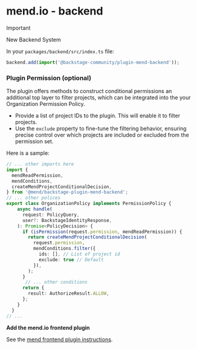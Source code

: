 # mend.io - backend

> [!IMPORTANT]
> New Backend System

In your `packages/backend/src/index.ts` file:

```ts
backend.add(import('@backstage-community/plugin-mend-backend'));
```

### Plugin Permission (optional)

The plugin offers methods to construct conditional permissions an additional top layer to filter projects, which can be integrated into the your Organization Permission Policy.

- Provide a list of project IDs to the plugin. This will enable it to filter projects.
- Use the `exclude` property to fine-tune the filtering behavior, ensuring precise control over which projects are included or excluded from the permission set.

Here is a sample:

```ts
// ... other imports here
import {
  mendReadPermission,
  mendConditions,
  createMendProjectConditionalDecision,
} from '@mend/backstage-plugin-mend-backend';
// ... other polices
export class OrganizationPolicy implements PermissionPolicy {
    async handle(
      request: PolicyQuery,
      user?: BackstageIdentityResponse,
    ): Promise<PolicyDecision> {
      if (isPermission(request.permission, mendReadPermission)) {
        return createMendProjectConditionalDecision(
          request.permission,
          mendConditions.filter({
            ids: [], // List of project id
            exclude: true // Default
          }),
        );
      }
       // ... other conditions
      return {
        result: AuthorizeResult.ALLOW,
      };
    }
  }
// ...
```
**Add the mend.io frontend plugin**

See the [mend frontend plugin instructions](../mend/README.md).
